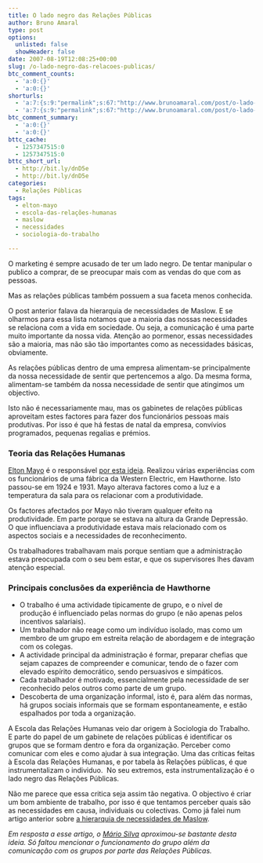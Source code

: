 ```yaml
---
title: O lado negro das Relações Públicas
author: Bruno Amaral
type: post
options:
  unlisted: false
  showHeader: false
date: 2007-08-19T12:08:25+00:00
slug: /o-lado-negro-das-relacoes-publicas/
btc_comment_counts:
  - 'a:0:{}'
  - 'a:0:{}'
shorturls:
  - 'a:7:{s:9:"permalink";s:67:"http://www.brunoamaral.com/post/o-lado-negro-das-relacoes-publicas/";s:7:"tinyurl";s:25:"http://tinyurl.com/867l5p";s:4:"isgd";s:17:"http://is.gd/pP0S";s:5:"bitly";s:18:"http://bit.ly/86Al";s:5:"snipr";s:22:"http://snipr.com/ex8g9";s:5:"snurl";s:22:"http://snurl.com/ex8g9";s:7:"snipurl";s:24:"http://snipurl.com/ex8g9";}'
  - 'a:7:{s:9:"permalink";s:67:"http://www.brunoamaral.com/post/o-lado-negro-das-relacoes-publicas/";s:7:"tinyurl";s:25:"http://tinyurl.com/867l5p";s:4:"isgd";s:17:"http://is.gd/pP0S";s:5:"bitly";s:18:"http://bit.ly/86Al";s:5:"snipr";s:22:"http://snipr.com/ex8g9";s:5:"snurl";s:22:"http://snurl.com/ex8g9";s:7:"snipurl";s:24:"http://snipurl.com/ex8g9";}'
btc_comment_summary:
  - 'a:0:{}'
  - 'a:0:{}'
bttc_cache:
  - 1257347515:0
  - 1257347515:0
bttc_short_url:
  - http://bit.ly/dnD5e
  - http://bit.ly/dnD5e
categories:
  - Relações Públicas
tags:
  - elton-mayo
  - escola-das-relações-humanas
  - maslow
  - necessidades
  - sociologia-do-trabalho

---
```

O marketing é sempre acusado de ter um lado negro. De tentar manipular o publico a comprar, de se preocupar mais com as vendas do que com as pessoas.

Mas as relações públicas também possuem a sua faceta menos conhecida.

O post anterior falava da hierarquia de necessidades de Maslow. E se olharmos para essa lista notamos que a maioria das nossas necessidades se relaciona com a vida em sociedade. Ou seja, a comunicação é uma parte muito importante da nossa vida. Atenção ao pormenor, essas necessidades são a maioria, mas não são tão importantes como as necessidades básicas, obviamente.

As relações públicas dentro de uma empresa alimentam-se principalmente da nossa necessidade de sentir que pertencemos a algo. Da mesma forma, alimentam-se também da nossa necessidade de sentir que atingimos um objectivo.

Isto não é necessariamente mau, mas os gabinetes de relações públicas aproveitam estes factores para fazer dos funcionários pessoas mais produtivas. Por isso é que há festas de natal da empresa, convívios programados, pequenas regalias e prémios.

### Teoria das Relações Humanas

[Elton Mayo][1] é o responsável [por esta ideia][2]. Realizou várias experiências com os funcionários de uma fábrica da Western Electric, em Hawthorne. Isto passou-se em 1924 e 1931. Mayo alterava factores como a luz e a temperatura da sala para os relacionar com a produtividade.

Os factores afectados por Mayo não tiveram qualquer efeito na produtividade. Em parte porque se estava na altura da Grande Depressão. O que influenciava a produtividade estava mais relacionado com os aspectos sociais e a necessidades de reconhecimento.

Os trabalhadores trabalhavam mais porque sentiam que a administração estava preocupada com o seu bem estar, e que os supervisores lhes davam atenção especial.

### Principais conclusões da experiência de Hawthorne

  * O trabalho é uma actividade tipicamente de grupo, e o nível de produção é influenciado pelas normas do grupo (e não apenas pelos incentivos salariais).
  * Um trabalhador não reage como um indivíduo isolado, mas como um membro de um grupo em estreita relação de abordagem e de integração com os colegas.
  * A actividade principal da administração é formar, preparar chefias que sejam capazes de compreender e comunicar, tendo de o fazer com elevado espírito democrático, sendo persuasivos e simpáticos.
  * Cada trabalhador é motivado, essencialmente pela necessidade de ser reconhecido pelos outros como parte de um grupo.
  * Descoberta de uma organização informal, isto é, para além das normas, há grupos sociais informais que se formam espontaneamente, e estão espalhados por toda a organização.

A Escola das Relações Humanas veio dar origem à Sociologia do Trabalho. E parte do papel de um gabinete de relações públicas é identificar os grupos que se formam dentro e fora da organização. Perceber como comunicar com eles e como ajudar à sua integração. Uma das críticas feitas à Escola das Relações Humanas, e por tabela às Relações públicas, é que instrumentalizam o individuo.  No seu extremos, esta instrumentalização é o lado negro das Relações Públicas.

Não me parece que essa critica seja assim tão negativa. O objectivo é criar um bom ambiente de trabalho, por isso é que tentamos perceber quais são as necessidades em causa, individuais ou colectivas. Como já falei num artigo anterior sobre [a hierarquia de necessidades de Maslow][3].

_Em resposta a esse artigo, o [Mário Silva][4] aproximou-se bastante desta ideia. Só faltou mencionar o funcionamento do grupo além da comunicação com os grupos por parte das Relações Públicas._

 [1]: http://pt.wikipedia.org/wiki/Elton_Mayo
 [2]: http://pt.wikipedia.org/wiki/Escola_das_Rela%C3%A7%C3%B5es_Humanas
 [3]: http://www.brunoamaral.com/post/a-hierarquia-de-necessidades-de-maslow
 [4]: http://www.brunoamaral.com/post/a-hierarquia-de-necessidades-de-maslow/#comment-4902